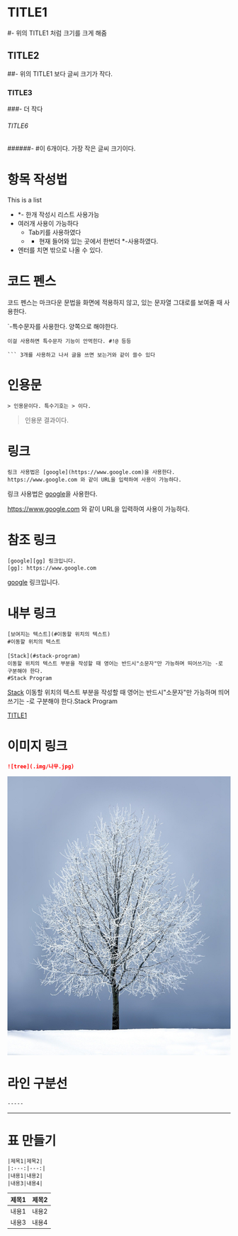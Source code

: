 # TITLE1

#- 위의 TITLE1 처럼 크기를 크게 해줌

## TITLE2

##- 위의 TITLE1 보다 글씨 크기가 작다.

### TITLE3

###- 더 작다

###### TITLE6

######- #이 6개이다. 가장 작은 글씨 크기이다.



# 항목 작성법

This is a list

* *- 한개 작성시 리스트 사용가능
* 여러개 사용이 가능하다
  * Tab키를 사용하였다
  * * 현재 들어와 있는 곳에서 한번더 *-사용하였다.
* 엔터를 치면 밖으로 나올 수 있다.



# 코드 펜스

코드 펜스는 마크다운 문법을 화면에 적용하지 않고, 있는 문자열 그대로를 보여줄 때 사용한다.

`-특수문자를 사용한다. 양쪽으로 해야한다. 

`이걸 사용하면 특수문자 기능이 안먹힌다. #!@ 등등 `

```
​``` 3개를 사용하고 나서 글을 쓰면 보는거와 같이 쓸수 있다
```



# 인용문

```.
> 인용문이다. 특수기호는 > 이다.
```

> 인용문 결과이다.



# 링크



```링크
링크 사용법은 [google](https://www.google.com)을 사용한다.
https://www.google.com 와 같이 URL을 입력하여 사용이 가능하다.
```

링크 사용법은 [google](https://www.google.com)을 사용한다.

https://www.google.com 와 같이 URL을 입력하여 사용이 가능하다.



# 참조 링크

```참조 링크
[google][gg] 링크입니다.
[gg]: https://www.google.com
```

[google][gg] 링크입니다.

[gg]: https://www.google.com



# 내부 링크

```
[보여지는 텍스트](#이동할 위치의 텍스트)
#이동할 위치의 텍스트

[Stack](#stack-program)
이동할 위치의 텍스트 부분을 작성할 때 영어는 반드시"소문자"만 가능하며 띄어쓰기는 -로 구분해야 한다.
#Stack Program
```

[Stack](#stack-program)
이동할 위치의 텍스트 부분을 작성할 때 영어는 반드시"소문자"만 가능하며 띄어쓰기는 -로 구분해야 한다.Stack Program

[TITLE1](#title1)



# 이미지 링크

```markdown
![tree](.img/나무.jpg)
```

![tree](./나무.jpg)



# 라인 구분선

```
-----
```

----



# 표 만들기

```
|제목1|제목2|
|:---:|---:|
|내용1|내용2|
|내용3|내용4|
```

| 제목1 | 제목2 |
| :---: | ----: |
| 내용1 | 내용2 |
| 내용3 | 내용4 |